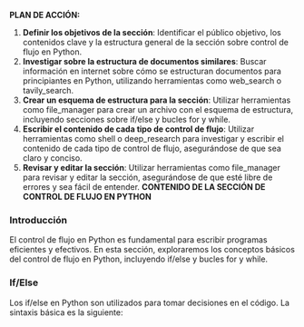 **PLAN DE ACCIÓN:**
1. **Definir los objetivos de la sección**: Identificar el público objetivo, los contenidos clave y la estructura general de la sección sobre control de flujo en Python.
2. **Investigar sobre la estructura de documentos similares**: Buscar información en internet sobre cómo se estructuran documentos para principiantes en Python, utilizando herramientas como web_search o tavily_search.
3. **Crear un esquema de estructura para la sección**: Utilizar herramientas como file_manager para crear un archivo con el esquema de estructura, incluyendo secciones sobre if/else y bucles for y while.
4. **Escribir el contenido de cada tipo de control de flujo**: Utilizar herramientas como shell o deep_research para investigar y escribir el contenido de cada tipo de control de flujo, asegurándose de que sea claro y conciso.
5. **Revisar y editar la sección**: Utilizar herramientas como file_manager para revisar y editar la sección, asegurándose de que esté libre de errores y sea fácil de entender.
**CONTENIDO DE LA SECCIÓN DE CONTROL DE FLUJO EN PYTHON**
### Introducción
El control de flujo en Python es fundamental para escribir programas eficientes y efectivos. En esta sección, exploraremos los conceptos básicos del control de flujo en Python, incluyendo if/else y bucles for y while.
### If/Else
Los if/else en Python son utilizados para tomar decisiones en el código. La sintaxis básica es la siguiente: